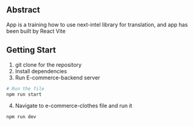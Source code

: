## Abstract

App is a training how to use next-intel library for translation,
and app has been built by React Vite

## Getting Start

1. git clone for the repository
2. Install dependencies
3. Run E-commerce-backend server

```bash
# Run the file
npm run start
```

4. Navigate to e-commerce-clothes file and run it

```bash
npm run dev
```
